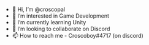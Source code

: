 - 👋 Hi, I’m @croscopal
- 👀 I’m interested in Game Development
- 🌱 I’m currently learning Unity
- 💞️ I’m looking to collaborate on Discord
- 📫 How to reach me - Croscoboy#4717 (on discord)

<!---
croscopal/croscopal is a ✨ special ✨ repository because its `README.md` (this file) appears on your GitHub profile.
You can click the Preview link to take a look at your changes.
--->
